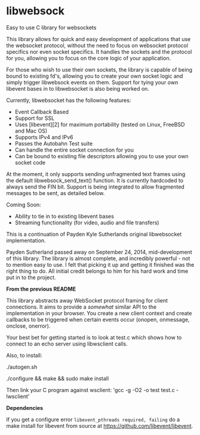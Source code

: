 # libwebsock

Easy to use C library for websockets

This library allows for quick and easy development of applications that use
the websocket protocol, without the need to focus on websocket protocol
specifics nor even socket specifics. It handles the sockets and the protocol
for you, allowing you to focus on the core logic of your application.

For those who wish to use their own sockets, the library is capable of being
bound to existing fd's, allowing you to create your own socket logic and simply
trigger libwebsock events on them. Support for tying your own libevent bases in to 
libwebsocket is also being worked on. 

Currently, libwebsocket has the following features:

* Event Callback Based
* Support for SSL
* Uses [libevent][2] for maximum portability (tested on Linux, FreeBSD and Mac OS)
* Supports IPv4 and IPv6
* Passes the Autobahn Test suite
* Can handle the entire socket connection for you
* Can be bound to existing file descriptors allowing you to use your own socket code

At the moment, it only supports sending unfragmented text frames using the default
libwebsock_send_text() function. It is currently hardcoded to always send the FIN
bit. Support is being integrated to allow fragmented messages to be sent, as detailed
below.

Coming Soon:

* Ability to tie in to existing libevent bases
* Streaming functionality (for video, audio and file transfers)

This is a continuation of Payden Kyle Sutherlands original libwebsocket implementation.

Payden Sutherland passed away on September 24, 2014, mid-development of this library.
The library is almost complete, and incredibly powerful - not to mention easy to use. I
felt that picking it up and getting it finished was the right thing to do. All initial
credit belongs to him for his hard work and time put in to the project.

**From the previous README**

This library abstracts away WebSocket protocol framing for
client connections.  It aims to provide a *somewhat* similar
API to the implementation in your browser.  You create a new
client context and create callbacks to be triggered when
certain events occur (onopen, onmessage, onclose, onerror).

Your best bet for getting started is to look at test.c which shows
how to connect to an echo server using libwsclient calls.

Also, to install:

./autogen.sh

./configure && make && sudo make install

Then link your C program against wsclient: 'gcc -g -O2 -o test test.c -lwsclient'


**Dependencies**

If you get a configure error `libevent_pthreads required, failing` do a make install for libevent from source at https://github.com/libevent/libevent.
